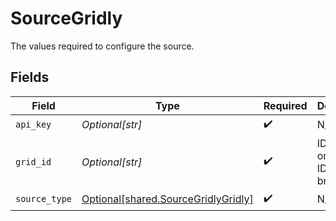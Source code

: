 # SourceGridly

The values required to configure the source.


## Fields

| Field                                                                                | Type                                                                                 | Required                                                                             | Description                                                                          |
| ------------------------------------------------------------------------------------ | ------------------------------------------------------------------------------------ | ------------------------------------------------------------------------------------ | ------------------------------------------------------------------------------------ |
| `api_key`                                                                            | *Optional[str]*                                                                      | :heavy_check_mark:                                                                   | N/A                                                                                  |
| `grid_id`                                                                            | *Optional[str]*                                                                      | :heavy_check_mark:                                                                   | ID of a grid, or can be ID of a branch                                               |
| `source_type`                                                                        | [Optional[shared.SourceGridlyGridly]](undefined/models/shared/sourcegridlygridly.md) | :heavy_check_mark:                                                                   | N/A                                                                                  |